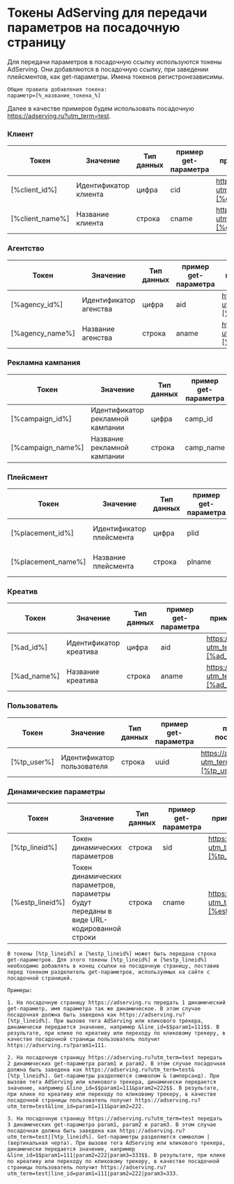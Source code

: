 # Токены AdServing для передачи параметров на посадочную страницу

Для передачи параметров в посадочную ссылку используются токены AdServing. Они добавляются в посадочную ссылку, при заведении плейсментов, как get-параметры. Имена токенов регистронезависимы.

    Общие правила добавления токена:
    параметр=[%_название_токена_%]

Далее в качестве примеров будем использовать посадочную https://adserving.ru?utm_term=test.

### Клиент

|Токен|Значение|Тип данных|пример get-параметра|пример посадочной|
|---|---|---|---|---|
[%client_id%]|Идентификатор клиента|цифра|cid|https://adserving.ru?utm_term=test&cid=[%client_id%]|
[%client_name%]|Название клиента|строка|cname|https://adserving.ru?utm_term=test&cname=[%client_name%]|

### Агентство

|Токен|Значение|Тип данных|пример get-параметра|пример посадочной|
|---|---|---|---|---|
[%agency_id%]|Идентификатор агенства|цифра|aid|https://adserving.ru?utm_term=test&aid=[%agency_id%]|
[%agency_name%]|Название агенства|строка|aname|https://adserving.ru?utm_term=test&aname=[%agency_name%]|

### Рекламна кампания

|Токен|Значение|Тип данных|пример get-параметра|пример посадочной|
|---|---|---|---|---|
[%campaign_id%]|Идентификатор рекламной кампании|цифра|camp_id|https://adserving.ru?utm_term=test&camp_id=[%campaign_id%]|
[%campaign_name%]|Название рекламной кампании|строка|camp_name|https://adserving.ru?utm_term=test&camp_name=[%campaign_name%]|

### Плейсмент

|Токен|Значение|Тип данных|пример get-параметра|пример посадочной|
|---|---|---|---|---|
[%placement_id%]|Идентификатор плейсмента|цифра|plid|https://adserving.ru?utm_term=test&plid=[%placement_id%]|
[%placement_name%]|Название плейсмента|строка|plname|https://adserving.ru?utm_term=test&plname=[%placement_name%]|

### Креатив

|Токен|Значение|Тип данных|пример get-параметра|пример посадочной|
|---|---|---|---|---|
[%ad_id%]|Идентификатор креатива|цифра|aid|https://adserving.ru?utm_term=test&aid=[%ad_id%]|
[%ad_name%]|Название креатива|строка|aname|https://adserving.ru?utm_term=test&aname=[%ad_name%]|

### Пользователь

|Токен|Значение|Тип данных|пример get-параметра|пример посадочной|
|---|---|---|---|---|
[%tp_user%]|Идентификатор пользователя|строка|uuid|https://adserving.ru?utm_term=test&uuid=[%tp_user%]|

### Динамические параметры

|Токен|Значение|Тип данных|пример get-параметра|пример посадочной|
|---|---|---|---|---|
[%tp_lineid%]|Токен динамических параметров|строка|sid|https://adserving.ru?utm_term=test&sid=[%tp_lineid%]|
[%estp_lineid%]|Токен динамических параметров, параметры будут переданы в виде URL-кодированной строки|строка|cname|https://adserving.ru?utm_term=test&cname=[%estp_lineid%]|

    В токены [%tp_lineid%] и [%estp_lineid%] может быть передана строка get-параметров. Для этого токены [%tp_lineid%] и [%estp_lineid%] необходимо добавлять в конец ссылки на посадочную страницу, поставив перед токеном разделитель get-параметров, используемых на сайте с посадочной страницей.

    Примеры:

    1. На посадочную страницу https://adserving.ru передать 1 динамический get-параметр, имя параметра так же динамическое. В этом случае посадочная должна быть заведена как https://adserving.ru?[%tp_lineid%]. При вызове тега AdServing или кликового трекера, динамически передается значение, например &line_id=$$param1=111$$. В результате, при клике по креативу или переходу по кликовому трекеру, в качестве посадочной страницы пользователь получит https://adserving.ru?param1=111.

    2. На посадочную страницу https://adserving.ru?utm_term=test передать 2 динамических get-параметра param1 и param2. В этом случае посадочная должна быть заведена как https://adserving.ru?utm_term=test&[%tp_lineid%]. Get-параметры разделяются символом & (амперсанд). При вызове тега AdServing или кликового трекера, динамически передается значение, например &line_id=$$param1=111&param2=222$$. В результате, при клике по креативу или переходу по кликовому трекеру, в качестве посадочной страницы пользователь получит https://adserving.ru?utm_term=test&line_id=param1=111&param2=222.

    3. На посадочную страницу https://adserving.ru?utm_term=test передать 3 динамических get-параметра param1, param2 и param3. В этом случае посадочная должна быть заведена как https://adserving.ru?utm_term=test|[%tp_lineid%]. Get-параметры разделяются символом | (вертикальная черта). При вызове тега AdServing или кликового трекера, динамически передается значение, например &line_id=$$param1=111|param2=222|param3=333$$. В результате, при клике по креативу или переходу по кликовому трекеру, в качестве посадочной страницы пользователь получит https://adserving.ru?utm_term=test|line_id=param1=111|param2=222|param3=333.
